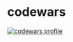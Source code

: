 # codewars
[![codewars profile](https://www.codewars.com/users/zendor/badges/large "My codewars profile badge")](https://www.codewars.com/users/zendor)
